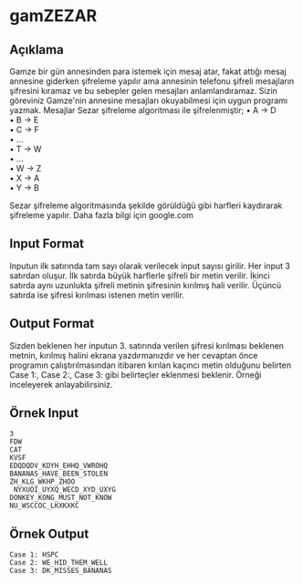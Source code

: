 # gamZEZAR 
## Açıklama 
  Gamze bir gün annesinden para istemek için mesaj atar, fakat attığı mesaj annesine giderken şifreleme yapılır ama annesinin telefonu şifreli mesajların şifresini kıramaz ve bu sebepler gelen mesajları anlamlandıramaz. Sizin göreviniz Gamze'nin annesine mesajları okuyabilmesi için uygun programı yazmak. 
Mesajlar Sezar şifreleme algoritması ile şifrelenmiştir; 
• A -> D  
• B -> E  
• C -> F  
• ...  
• T -> W  
• ...  
• W -> Z  
• X -> A  
• Y -> B  

  Sezar şifreleme algoritmasında şekilde görüldüğü gibi harfleri kaydırarak şifreleme yapılır. 
  Daha fazla bilgi için google.com 
## Input Format 
  Inputun ilk satırında tam sayı olarak verilecek input sayısı girilir. 
  Her input 3 satırdan oluşur. İlk satırda büyük harflerle şifreli bir metin verilir. İkinci satırda aynı uzunlukta şifreli metinin şifresinin kırılmış hali verilir. Üçüncü satırda ise şifresi kırılması istenen metin verilir. 

## Output Format 
  Sizden beklenen her inputun 3. satırında verilen şifresi kırılması beklenen metnin, kırılmış halini ekrana yazdırmanızdır ve her cevaptan önce programın çalıştırılmasından itibaren kırılan kaçıncı metin olduğunu belirten Case 1:, Case 2:, Case 3: gibi belirteçler eklenmesi beklenir. Örneği inceleyerek anlayabilirsiniz.  

## Örnek Input 
  ````
  3  
  FDW  
  CAT  
  KVSF  
  EDQDQDV_KDYH_EHHQ_VWROHQ  
  BANANAS_HAVE_BEEN_STOLEN  
  ZH_KLG_WKHP_ZHOO 
   NYXUOI_UYXQ_WECD_XYD_UXYG  
  DONKEY_KONG_MUST_NOT_KNOW  
  NU_WSCCOC_LKXKXKC 
  ````

## Örnek Output 
````
Case 1: HSPC 
Case 2: WE_HID_THEM_WELL  
Case 3: DK_MISSES_BANANAS 

